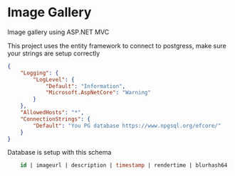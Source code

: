# Image Gallery
Image gallery using ASP.NET MVC


This project uses the entity framework to connect to postgress, make sure your strings are setup correctly

```json
{
    "Logging": {
        "LogLevel": {
            "Default": "Information",
            "Microsoft.AspNetCore": "Warning"
        }
    },
    "AllowedHosts": "*",
    "ConnectionStrings": {
        "Default": "You PG database https://www.npgsql.org/efcore/"
    }
}
```

Database is setup with this schema

```sql
	id | imageurl | description | timestamp | rendertime | blurhash64
```
